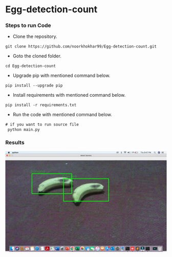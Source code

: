 # Egg-detection-count





### Steps to run Code
- Clone the repository.
```
git clone https://github.com/noorkhokhar99/Egg-detection-count.git
```
- Goto the cloned folder.
```
cd Egg-detection-count

```
- Upgrade pip with mentioned command below.
```
pip install --upgrade pip
```
- Install requirements with mentioned command below.
```
pip install -r requirements.txt
```
- Run the code with mentioned command below.
```
# if you want to run source file
 python main.py

```


### Results


<img src="https://github.com/noorkhokhar99/Open-CV-Banana-Detection/blob/main/Screen%20Shot%201444-04-08%20at%209.47.17%20PM.png">


